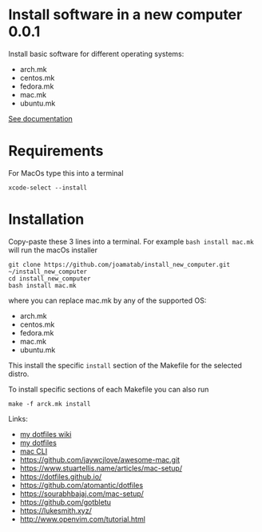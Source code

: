# Install software in a new computer 0.0.1

Install basic software for different operating systems:

- arch.mk
- centos.mk
- fedora.mk
- mac.mk
- ubuntu.mk

[See documentation](https://install-new-computer.readthedocs.io/en/latest/)

# Requirements

For MacOs type this into a terminal

```
xcode-select --install
```

# Installation

Copy-paste these 3 lines into a terminal. For example `bash install mac.mk` will run the macOs installer

```
git clone https://github.com/joamatab/install_new_computer.git ~/install_new_computer
cd install_new_computer
bash install mac.mk
```

where you can replace mac.mk by any of the supported OS:

- arch.mk
- centos.mk
- fedora.mk
- mac.mk
- ubuntu.mk

This install the specific `install` section of the Makefile for the selected distro.

To install specific sections of each Makefile you can also run

```
make -f arck.mk install
```

Links:

- [my dotfiles wiki](https://github.com/joamatab/dotfiles/wiki)
- [my dotfiles](https://github.com/joamatab/dotfiles)
- [mac CLI](https://github.com/guarinogabriel/mac-cli)
- https://github.com/jaywcjlove/awesome-mac.git
- https://www.stuartellis.name/articles/mac-setup/
- https://dotfiles.github.io/
- https://github.com/atomantic/dotfiles
- https://sourabhbajaj.com/mac-setup/
- https://github.com/gotbletu
- https://lukesmith.xyz/
- http://www.openvim.com/tutorial.html
